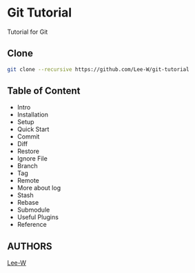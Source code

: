 # Git Tutorial
Tutorial for Git 

## Clone
```sh
git clone --recursive https://github.com/Lee-W/git-tutorial
```

## Table of Content
- Intro
- Installation
- Setup
- Quick Start
- Commit
- Diff
- Restore
- Ignore File
- Branch
- Tag
- Remote
- More about log
- Stash
- Rebase
- Submodule
- Useful Plugins
- Reference

## AUTHORS
[Lee-W](https://github.com/Lee-W)
